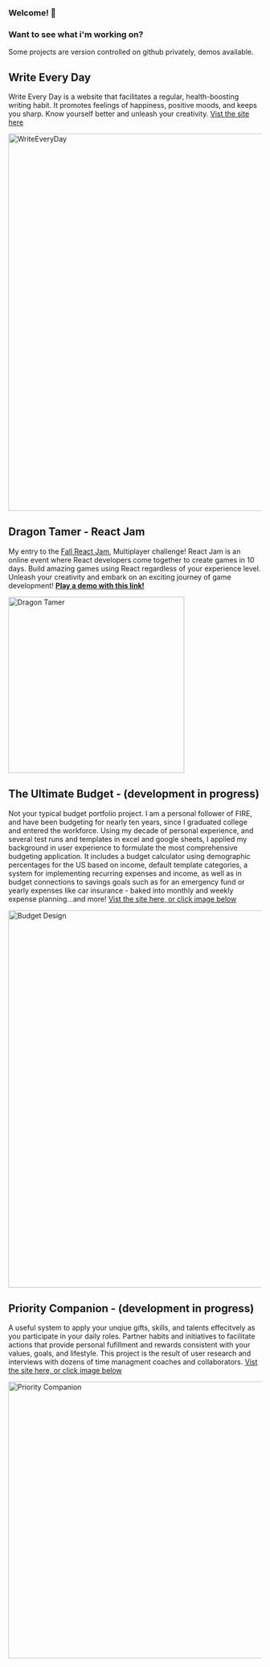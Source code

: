 ### Welcome! 👋
<!--
Here are some ideas to get you started:

- 🔭 I’m currently working on ...
- 🌱 I’m currently learning ...
- 👯 I’m looking to collaborate on ...
- 🤔 I’m looking for help with ...
- 💬 Ask me about ...
- 📫 How to reach me: ...
- 😄 Pronouns: ...
- ⚡ Fun fact: ...
-->

### Want to see what i'm working on?
Some projects are version controlled on github privately, demos available.

## Write Every Day
Write Every Day is a website that facilitates a regular, health-boosting writing habit. It promotes feelings of happiness, positive moods, and keeps you sharp. Know yourself better and unleash your creativity. [Vist the site here](https://writeeveryday.app/)

<a href="https://writeeveryday.app/" target="_blank"><img width="750" alt="WriteEveryDay" src="https://github.com/rubybeaches/rubybeaches/assets/93539953/a43c9f42-1eed-4f7d-b90a-9162324476b5"></a>

## Dragon Tamer - React Jam
My entry to the <a href="reactjam.com" target="_blank">Fall React Jam</a>, Multiplayer challenge! React Jam is an online event where React developers come together to create games in 10 days. Build amazing games using React regardless of your experience level. Unleash your creativity and embark on an exciting journey of game development!
[<b>Play a demo with this link!</b>](https://fall-2023.reactjam.com/games/fall-2023-dragon-tamer)

<a href="https://fall-2023.reactjam.com/games/fall-2023-dragon-tamer" target="_blank"><img width="350" alt="Dragon Tamer" src="https://github.com/rubybeaches/rubybeaches/assets/93539953/7a266d6d-b271-416e-9af3-7e1dfd325407"></a>

## The Ultimate Budget - (development in progress)
Not your typical budget portfolio project. I am a personal follower of FIRE, and have been budgeting for nearly ten years, since I graduated college and entered the workforce. Using my decade of personal experience, and several test runs and templates in excel and google sheets, I applied my background in user experience to formulate the most comprehensive budgeting application. It includes a budget calculator using demographic percentages for the US based on income, default template categories, a system for implementing recurring expenses and income, as well as in budget connections to savings goals such as for an emergency fund or yearly expenses like car insurance - baked into monthly and weekly expense planning...and more! [Vist the site here, or click image below](https://better-budget-builds.vercel.app/)

<a href="https://better-budget-builds.vercel.app/" target="_blank"><img width="750" alt="Budget Design" src="https://github.com/rubybeaches/rubybeaches/assets/93539953/1cb84ab3-1e1e-4a1d-8600-09615a3e0e99"></a>

## Priority Companion - (development in progress)
A useful system to apply your unqiue gifts, skills, and talents effecitvely as you participate in your daily roles. Partner habits and initiatives to facilitate actions that provide personal fufillment and rewards consistent with your values, goals, and lifestyle. This project is the result of user research and interviews with dozens of time managment coaches and collaborators. [Vist the site here, or click image below](https://priority-companion.vercel.app/)

<a href="https://priority-companion.vercel.app/" target="_blank"><img width="550" alt="Priority Companion" src="https://github.com/rubybeaches/rubybeaches/assets/93539953/f403229c-7220-451b-a348-bd5fc1d44f01"></a>


<!--## More About Me
<img src="https://github.com/rubybeaches/rubybeaches/assets/93539953/daf02593-4f94-48dd-9acf-c62b384a1b83" width="700px" /> -->
